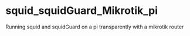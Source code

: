 # squid_squidGuard_Mikrotik_pi
Running squid and squidGuard on a pi transparently with a mikrotik router
